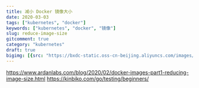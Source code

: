 ```yaml
---
title: 减小 Docker 镜像大小
date: 2020-03-03
tags: ["kubernetes", "docker"]
keywords: ["kubernetes", "docker", "镜像"]
slug: reduce-image-size
gitcomment: true
category: "kubernetes"
draft: true
bigimg: [{src: "https://bxdc-static.oss-cn-beijing.aliyuncs.com/images/photo-1581375279144-bb3b381c7046.png", desc: "Painted, sliced avocado"}]
---
```


https://www.ardanlabs.com/blog/2020/02/docker-images-part1-reducing-image-size.html
https://kinbiko.com/go/testing/beginners/